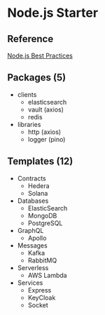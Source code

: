 # Node.js Starter

## Reference

[Node.js Best Practices](https://github.com/goldbergyoni/nodebestpractices)

## Packages (5)

- clients
  - elasticsearch
  - vault (axios)
  - redis
- libraries
  - http (axios)
  - logger (pino)

## Templates (12)

- Contracts
  - Hedera
  - Solana
- Databases
  - ElasticSearch
  - MongoDB
  - PostgreSQL
- GraphQL
  - Apollo
- Messages
  - Kafka
  - RabbitMQ
- Serverless
  - AWS Lambda
- Services
  - Express
  - KeyCloak
  - Socket
